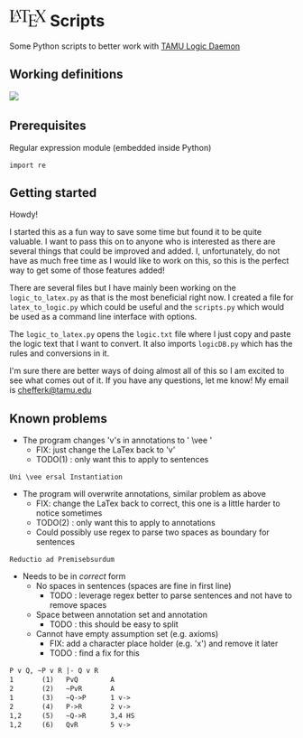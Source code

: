 # <img src="https://github.com/chefferk/latex_scripts/blob/master/Notes/latex.png?raw=true" height="30px"/> Scripts

Some Python scripts to better work with [TAMU Logic Daemon](http://logic.tamu.edu/daemon.html)

## Working definitions
<kbd><img src="http://logic.tamu.edu/Images/lop.gif"/></kbd>

## Prerequisites

Regular expression module (embedded inside Python)

```
import re
```
## Getting started
Howdy!

I started this as a fun way to save some time but found it to be quite valuable. I want to pass this on to anyone who is interested as there are several things that could be improved and added. I, unfortunately, do not have as much free time as I would like to work on this, so this is the perfect way to get some of those features added!

There are several files but I have mainly been working on the `logic_to_latex.py` as that is the most beneficial right now. I created a file for `latex_to_logic.py` which could be useful and the `scripts.py` which would be used as a command line interface with options.

The `logic_to_latex.py` opens the `logic.txt` file where I just copy and paste the logic text that I want to convert. It also imports `logicDB.py` which has the rules and conversions in it.

I'm sure there are better ways of doing almost all of this so I am excited to see what comes out of it. If you have any questions, let me know! My email is chefferk@tamu.edu

## Known problems
* The program changes 'v's in annotations to ' \vee '
  * FIX: just change the LaTex back to 'v'
  * TODO(1) : only want this to apply to sentences
```
Uni \vee ersal Instantiation
```
* The program will overwrite annotations, similar problem as above
  * FIX: change the LaTex back to correct, this one is a little harder to notice sometimes
  * TODO(2) : only want this to apply to annotations
  * Could possibly use regex to parse two spaces as boundary for sentences
```
Reductio ad Premisebsurdum
```
* Needs to be in *correct* form
  * No spaces in sentences (spaces are fine in first line)
    * TODO : leverage regex better to parse sentences and not have to remove spaces
  * Space between annotation set and annotation
    * TODO : this should be easy to split
  * Cannot have empty assumption set (e.g. axioms)
    * FIX: add a character place holder (e.g. 'x') and remove it later
    * TODO : find a fix for this

```
P v Q, ~P v R |- Q v R
1       (1)   PvQ        A
2       (2)   ~PvR       A
1       (3)   ~Q->P      1 v->
2       (4)   P->R       2 v->
1,2     (5)   ~Q->R      3,4 HS
1,2     (6)   QvR        5 v->
```

